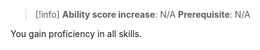 >[!info]
>**Ability score increase**: N/A
>**Prerequisite**: N/A

You gain proficiency in all skills.
